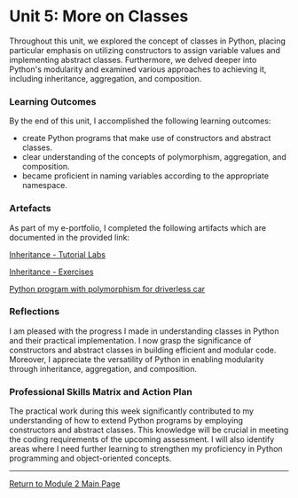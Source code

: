 # Unit 5: More on Classes

Throughout this unit, we explored the concept of classes in Python, placing particular emphasis on utilizing constructors to assign variable values and implementing abstract classes. Furthermore, we delved deeper into Python's modularity and examined various approaches to achieving it, including inheritance, aggregation, and composition.

### Learning Outcomes
By the end of this unit, I accomplished the following learning outcomes:
 - create Python programs that make use of constructors and abstract classes.
 - clear understanding of the concepts of polymorphism, aggregation, and composition.
 - became proficient in naming variables according to the appropriate namespace.

### Artefacts
As part of my e-portfolio, I completed the following artifacts which are documented in the provided link:

[Inheritance - Tutorial Labs](OOP_Unit05_TutorialLab.md)

[Inheritance - Exercises](OOP_Unit05_CodioEx.md)

[Python program with polymorphism for driverless car](OOP_Unit05_Polymorphism.md)
   
### Reflections
I am pleased with the progress I made in understanding classes in Python and their practical implementation. I now grasp the significance of constructors and abstract classes in building efficient and modular code. Moreover, I appreciate the versatility of Python in enabling modularity through inheritance, aggregation, and composition.

### Professional Skills Matrix and Action Plan
The practical work during this week significantly contributed to my understanding of how to extend Python programs by employing constructors and abstract classes. This knowledge will be crucial in meeting the coding requirements of the upcoming assessment.
I will also identify areas where I need further learning to strengthen my proficiency in Python programming and object-oriented concepts.

---

[Return to Module 2 Main Page](OOP.md)




